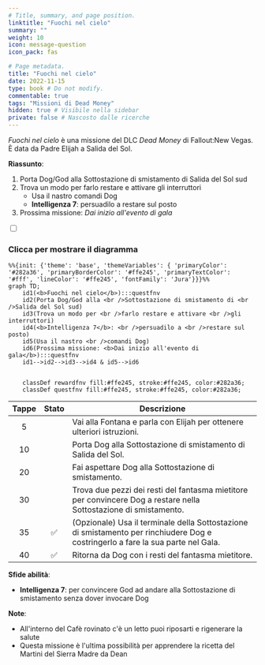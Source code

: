 ```yaml
---
# Title, summary, and page position.
linktitle: "Fuochi nel cielo"
summary: ""
weight: 10
icon: message-question
icon_pack: fas

# Page metadata.
title: "Fuochi nel cielo"
date: 2022-11-15
type: book # Do not modify.
commentable: true
tags: "Missioni di Dead Money"
hidden: true # Visibile nella sidebar
private: false # Nascosto dalle ricerche
---
```


<div class="fnv">


*Fuochi nel cielo* è una missione del DLC *Dead Money* di Fallout:New Vegas. È data da Padre Elijah a Salida del Sol.

**Riassunto**:
1. Porta Dog/God alla Sottostazione di smistamento di Salida del Sol sud
2. Trova un modo per farlo restare e attivare gli interruttori
   - Usa il nastro comandi Dog
   - **Intelligenza 7**: persuadilo a restare sul posto
3. Prossima missione: *Dai inizio all'evento di gala*

<section class="chart-collapse">
<input type="checkbox" name="collapse2" id="handle2">
<h3 class="handle">
<label for="handle2">Clicca per mostrare il diagramma</label>
</h3>
<div class="content">

```mermaid
%%{init: {'theme': 'base', 'themeVariables': { 'primaryColor': '#282a36', 'primaryBorderColor': '#ffe245', 'primaryTextColor': '#fff', 'lineColor': '#ffe245', 'fontFamily': 'Jura'}}}%%
graph TD;
    id1(<b>Fuochi nel cielo</b>):::questfnv
    id2(Porta Dog/God alla <br />Sottostazione di smistamento di <br />Salida del Sol sud)
    id3(Trova un modo per <br />farlo restare e attivare <br />gli interruttori)
    id4(<b>Intelligenza 7</b>: <br />persuadilo a <br />restare sul posto)
    id5(Usa il nastro <br />comandi Dog)
    id6(Prossima missione: <b>Dai inizio all'evento di gala</b>):::questfnv
    id1-->id2-->id3-->id4 & id5-->id6
    
    
    classDef rewardfnv fill:#ffe245, stroke:#ffe245, color:#282a36;
    classDef questfnv fill:#ffe245, stroke:#ffe245, color:#282a36;
```

</div>
</section>

| Tappe |       Stato        | Descrizione |
|:-----:|:------------------:| ----------- |
|                           5                           |            | Vai alla Fontana e parla con Elijah per ottenere ulteriori istruzioni.                                                                                                      |
|                           10                          |            | Porta Dog alla Sottostazione di smistamento di Salida del Sol.                                                                                                              |
|                           20                          |            | Fai aspettare Dog alla Sottostazione di smistamento.                                                                                                                        |
|                           30                          |            | Trova due pezzi dei resti del fantasma mietitore per convincere Dog a restare nella Sottostazione di smistamento.                                                           |
|                           35                          | :white_check_mark: | (Opzionale) Usa il terminale della Sottostazione di smistamento per rinchiudere Dog e costringerlo a fare la sua parte nel Gala.                                            |
|                           40                          | :white_check_mark: | Ritorna da Dog con i resti del fantasma mietitore.                                                                                                                          |



**Sfide abilità**:
- **Intelligenza 7**: per convincere God ad andare alla Sottostazione di smistamento senza dover invocare Dog



**Note**:
- All'interno del Cafè rovinato c'è un letto puoi riposarti e rigenerare la salute
- Questa missione è l'ultima possibilità per apprendere la ricetta del Martini del Sierra Madre da Dean


</div>


